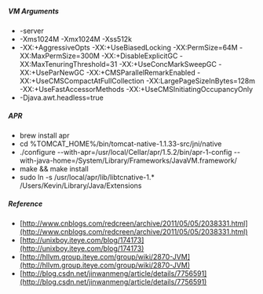 ##### VM Arguments
* -server 
* -Xms1024M -Xmx1024M -Xss512k 
* -XX:+AggressiveOpts -XX:+UseBiasedLocking -XX:PermSize=64M -XX:MaxPermSize=300M -XX:+DisableExplicitGC -XX:MaxTenuringThreshold=31 -XX:+UseConcMarkSweepGC -XX:+UseParNewGC  -XX:+CMSParallelRemarkEnabled -XX:+UseCMSCompactAtFullCollection -XX:LargePageSizeInBytes=128m  -XX:+UseFastAccessorMethods -XX:+UseCMSInitiatingOccupancyOnly 
* -Djava.awt.headless=true

##### APR
* brew install apr
* cd %TOMCAT_HOME%/bin/tomcat-native-1.1.33-src/jni/native
* ./configure --with-apr=/usr/local/Cellar/apr/1.5.2/bin/apr-1-config --with-java-home=/System/Library/Frameworks/JavaVM.framework/
* make && make install
* sudo ln -s /usr/local/apr/lib/libtcnative-1.* /Users/Kevin/Library/Java/Extensions

##### Reference
* [http://www.cnblogs.com/redcreen/archive/2011/05/05/2038331.html](http://www.cnblogs.com/redcreen/archive/2011/05/05/2038331.html)
* [http://unixboy.iteye.com/blog/174173](http://unixboy.iteye.com/blog/174173)
* [http://hllvm.group.iteye.com/group/wiki/2870-JVM](http://hllvm.group.iteye.com/group/wiki/2870-JVM)
* [http://blog.csdn.net/jinwanmeng/article/details/7756591](http://blog.csdn.net/jinwanmeng/article/details/7756591)
